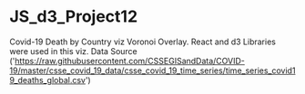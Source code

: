 # JS_d3_Project12
Covid-19 Death by Country viz Voronoi Overlay. React and d3 Libraries were used in this viz.
Data Source ('https://raw.githubusercontent.com/CSSEGISandData/COVID-19/master/csse_covid_19_data/csse_covid_19_time_series/time_series_covid19_deaths_global.csv')
